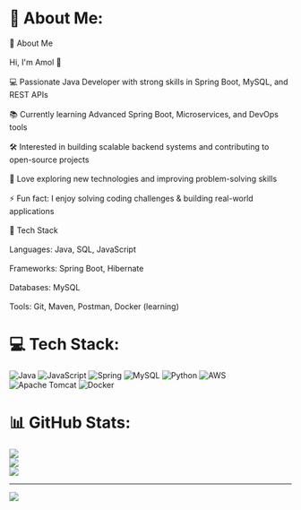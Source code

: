 # 💫 About Me:
👋 About Me<br><br>Hi, I'm Amol 🚀<br><br>💻 Passionate Java Developer with strong skills in Spring Boot, MySQL, and REST APIs<br><br>📚 Currently learning Advanced Spring Boot, Microservices, and DevOps tools<br><br>🛠️ Interested in building scalable backend systems and contributing to open-source projects<br><br>🌱 Love exploring new technologies and improving problem-solving skills<br><br>⚡ Fun fact: I enjoy solving coding challenges & building real-world applications<br><br>🔧 Tech Stack<br><br>Languages: Java, SQL, JavaScript<br><br>Frameworks: Spring Boot, Hibernate<br><br>Databases: MySQL<br><br>Tools: Git, Maven, Postman, Docker (learning)


# 💻 Tech Stack:
![Java](https://img.shields.io/badge/java-%23ED8B00.svg?style=for-the-badge&logo=openjdk&logoColor=white) ![JavaScript](https://img.shields.io/badge/javascript-%23323330.svg?style=for-the-badge&logo=javascript&logoColor=%23F7DF1E) ![Spring](https://img.shields.io/badge/spring-%236DB33F.svg?style=for-the-badge&logo=spring&logoColor=white) ![MySQL](https://img.shields.io/badge/mysql-4479A1.svg?style=for-the-badge&logo=mysql&logoColor=white) ![Python](https://img.shields.io/badge/python-3670A0?style=for-the-badge&logo=python&logoColor=ffdd54) ![AWS](https://img.shields.io/badge/AWS-%23FF9900.svg?style=for-the-badge&logo=amazon-aws&logoColor=white) ![Apache Tomcat](https://img.shields.io/badge/apache%20tomcat-%23F8DC75.svg?style=for-the-badge&logo=apache-tomcat&logoColor=black) ![Docker](https://img.shields.io/badge/docker-%230db7ed.svg?style=for-the-badge&logo=docker&logoColor=white)
# 📊 GitHub Stats:
![](https://github-readme-stats.vercel.app/api?username=Amol-B2&theme=dark&hide_border=false&include_all_commits=false&count_private=false)<br/>
![](https://nirzak-streak-stats.vercel.app/?user=Amol-B2&theme=dark&hide_border=false)<br/>
![](https://github-readme-stats.vercel.app/api/top-langs/?username=Amol-B2&theme=dark&hide_border=false&include_all_commits=false&count_private=false&layout=compact)

---
[![](https://visitcount.itsvg.in/api?id=Amol-B2&icon=0&color=0)](https://visitcount.itsvg.in)

<!-- Proudly created with GPRM ( https://gprm.itsvg.in ) -->

<!--
**Amol-B2/Amol-B2** is a ✨ _special_ ✨ repository because its `README.md` (this file) appears on your GitHub profile.

Here are some ideas to get you started:

- 🔭 I’m currently working on ...
- 🌱 I’m currently learning ...
- 👯 I’m looking to collaborate on ...
- 🤔 I’m looking for help with ...
- 💬 Ask me about ...
- 📫 How to reach me: ...
- 😄 Pronouns: ...
- ⚡ Fun fact: ...
-->
